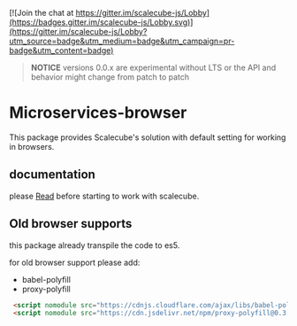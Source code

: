 [![Join the chat at https://gitter.im/scalecube-js/Lobby](https://badges.gitter.im/scalecube-js/Lobby.svg)](https://gitter.im/scalecube-js/Lobby?utm_source=badge&utm_medium=badge&utm_campaign=pr-badge&utm_content=badge)

> **NOTICE** versions 0.0.x are experimental without LTS or the API and behavior might change from patch to patch

# Microservices-browser

This package provides Scalecube's solution with default setting for working in browsers.

## documentation

please [Read](http://scalecube.io/javascript-docs) before starting to work with scalecube.

## Old browser supports

this package already transpile the code to es5.

for old browser support please add:

-   babel-polyfill
-   proxy-polyfill

```html
 <script nomodule src="https://cdnjs.cloudflare.com/ajax/libs/babel-polyfill/7.6.0/polyfill.min.js"></script>
 <script nomodule src="https://cdn.jsdelivr.net/npm/proxy-polyfill@0.3.0/proxy.min.js"></script>
```
